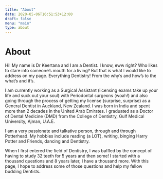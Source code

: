 ```yaml
---
title: "About"
date: 2020-05-06T16:51:53+12:00
draft: false
menu: "main"
type: about
---
```

# About

Hi! My name is Dr Keertana and I am a Dentist. I know, eww right? Who likes to stare into someone’s mouth for a living? But that is what I would like to address on my page. Everything Dentistry! From the why’s and how’s to the what’s and if’s.  

I am currently working as a Surgical Assistant (licensing exams take up your life and suck out your soul) with Periodontal surgeons (woah!) and also going through the process of getting my license (surprise, surprise) as a General Dentist in Auckland, New Zealand. I was born in India and spent more than 2 decades in the United Arab Emirates. I graduated as a Doctor of Dental Medicine (DMD) from the College of Dentistry, Gulf Medical University, Ajman, U.A.E.

I am a very passionate and talkative person, through and through Potterhead. My hobbies include reading (a LOT), writing, binging Harry Potter and Friends, dancing and Dentistry. 

When I first entered the field of Dentistry, I was baffled by the concept of having to study 32 teeth for 5 years and then some! I started with a thousand questions and 8 years later, I have a thousand more. With this page, I hope to address some of those questions and help my fellow budding Dentists. 
